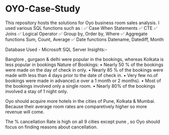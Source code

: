 # OYO-Case-Study
This repository hosts the solutions for Oyo business room sales analysis.
I used various SQL functions such as :
✅ Case When Statements
✅ CTE
✅ Joins
✅ Logical Operator
✅ Group by, Order by, Where
✅ Aggregate functions Sum, Count, Average
✅ Date functions Datename, Datediff, Month

Database Used - Microsoft SQL Server
Insights:-

Banglore , gurgaon & delhi were popular in the bookings, whereas Kolkata is less popular in bookings
Nature of Bookings:
• Nearly 50 % of the bookings were made on the day of check in only.
• Nearly 85 % of the bookings were made with less than 4 days prior to the date of check in.
• Very few no.of bookings were made in advance(i.e over a 1 month or 2 months).
• Most of the bookings involved only a single room.
• Nearly 80% of the bookings involved a stay of 1 night only.

Oyo should acquire more hotels in the cities of Pune, Kolkata & Mumbai. Because their average room rates are comparetively higher so more revenue will come.

The % cancellation Rate is high on all 9 cities except pune , so Oyo should focus on finding reasons about cancellation.
